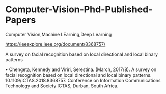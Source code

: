 # Computer-Vision-Phd-Published-Papers
Computer Vision,Machine LEarning,Deep Learning



https://ieeexplore.ieee.org/document/8368757/

A survey on facial recognition based on local directional and local binary patterns

• Chengeta, Kennedy and Viriri, Serestina. (March, 2017/8). A survey on facial recognition based on local directional and local binary patterns. 10.1109/ICTAS.2018.8368757. Conference on Information Communications Technology and Society ICTAS, Durban, South Africa.

